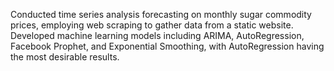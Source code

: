 Conducted time series analysis forecasting on monthly sugar commodity prices, employing web scraping to gather data from a static website. Developed machine learning models including ARIMA, AutoRegression, Facebook Prophet, and Exponential Smoothing, with AutoRegression having the most desirable results.
